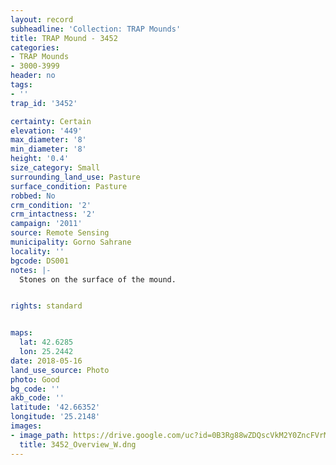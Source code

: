 ```yaml
---
layout: record
subheadline: 'Collection: TRAP Mounds'
title: TRAP Mound - 3452
categories:
- TRAP Mounds
- 3000-3999
header: no
tags:
- ''
trap_id: '3452'

certainty: Certain
elevation: '449'
max_diameter: '8'
min_diameter: '8'
height: '0.4'
size_category: Small
surrounding_land_use: Pasture
surface_condition: Pasture
robbed: No
crm_condition: '2'
crm_intactness: '2'
campaign: '2011'
source: Remote Sensing
municipality: Gorno Sahrane
locality: ''
bgcode: DS001
notes: |-
  Stones on the surface of the mound.


rights: standard


maps:
  lat: 42.6285
  lon: 25.2442
date: 2018-05-16
land_use_source: Photo
photo: Good
bg_code: ''
akb_code: ''
latitude: '42.66352'
longitude: '25.2148'
images:
- image_path: https://drive.google.com/uc?id=0B3Rg88wZDQscVkM2Y0ZncFVrMVE
  title: 3452_Overview_W.dng
---
```

